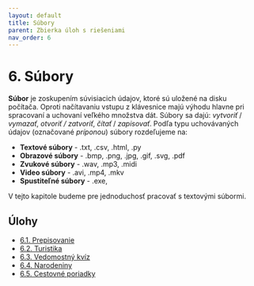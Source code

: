 ```yaml
---
layout: default
title: Súbory
parent: Zbierka úloh s riešeniami
nav_order: 6
---
```


# 6. Súbory

**Súbor** je zoskupením súvisiacich údajov, ktoré sú uložené na disku počítača. Oproti načítavaniu vstupu z klávesnice majú výhodu hlavne pri spracovaní a uchovaní veľkého množstva dát. Súbory sa dajú: *vytvoriť* / *vymazať*, *otvoriť / zatvoriť*, *čítať* / *zapisovať*. Podľa typu uchovávaných údajov (označované *príponou*)  súbory rozdeľujeme na:

- **Textové súbory** - .txt, .csv, .html, .py
- **Obrazové súbory** - .bmp, .png, .jpg, .gif, .svg, .pdf
- **Zvukové súbory** - .wav, .mp3, .midi
- **Video súbory** - .avi, .mp4, .mkv
- **Spustiteľné súbory** - .exe,

V tejto kapitole budeme pre jednoduchosť pracovať s textovými súbormi.

## Úlohy

- [6.1. Prepisovanie](/coding/beginner/6-chapter/1.html)
- [6.2. Turistika](/coding/beginner/6-chapter/2.html)
- [6.3. Vedomostný kvíz](/coding/beginner/6-chapter/3.html)
- [6.4. Narodeniny](/coding/beginner/6-chapter/4.html)
- [6.5. Cestovné poriadky](/coding/beginner/6-chapter/5.html)

